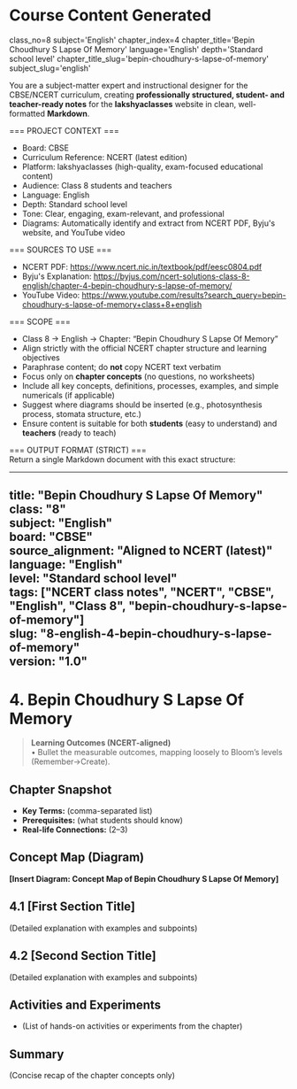 # Course Content Generated

class_no=8
subject='English'
chapter_index=4
chapter_title='Bepin Choudhury S Lapse Of Memory'
language='English'
depth='Standard school level'
chapter_title_slug='bepin-choudhury-s-lapse-of-memory'
subject_slug='english'

You are a subject-matter expert and instructional designer for the CBSE/NCERT curriculum, creating **professionally structured, student- and teacher-ready notes** for the **lakshyaclasses** website in clean, well-formatted **Markdown**.

=== PROJECT CONTEXT ===  
- Board: CBSE  
- Curriculum Reference: NCERT (latest edition)  
- Platform: lakshyaclasses (high-quality, exam-focused educational content)  
- Audience: Class 8 students and teachers  
- Language: English  
- Depth: Standard school level  
- Tone: Clear, engaging, exam-relevant, and professional  
- Diagrams: Automatically identify and extract from NCERT PDF, Byju's website, and YouTube video

=== SOURCES TO USE ===  
- NCERT PDF: https://www.ncert.nic.in/textbook/pdf/eesc0804.pdf  
- Byju's Explanation: https://byjus.com/ncert-solutions-class-8-english/chapter-4-bepin-choudhury-s-lapse-of-memory/  
- YouTube Video: https://www.youtube.com/results?search_query=bepin-choudhury-s-lapse-of-memory+class+8+english

=== SCOPE ===  
- Class 8 → English → Chapter: “Bepin Choudhury S Lapse Of Memory”  
- Align strictly with the official NCERT chapter structure and learning objectives  
- Paraphrase content; do **not** copy NCERT text verbatim  
- Focus only on **chapter concepts** (no questions, no worksheets)  
- Include all key concepts, definitions, processes, examples, and simple numericals (if applicable)  
- Suggest where diagrams should be inserted (e.g., photosynthesis process, stomata structure, etc.)  
- Ensure content is suitable for both **students** (easy to understand) and **teachers** (ready to teach)

=== OUTPUT FORMAT (STRICT) ===  
Return a single Markdown document with this exact structure:

---
title: "Bepin Choudhury S Lapse Of Memory"  
class: "8"  
subject: "English"  
board: "CBSE"  
source_alignment: "Aligned to NCERT (latest)"  
language: "English"  
level: "Standard school level"  
tags: ["NCERT class notes", "NCERT", "CBSE", "English", "Class 8", "bepin-choudhury-s-lapse-of-memory"]  
slug: "8-english-4-bepin-choudhury-s-lapse-of-memory"  
version: "1.0"  
---

# 4. Bepin Choudhury S Lapse Of Memory

> **Learning Outcomes (NCERT-aligned)**  
> • Bullet the measurable outcomes, mapping loosely to Bloom’s levels (Remember→Create).

## Chapter Snapshot  
- **Key Terms:** (comma-separated list)  
- **Prerequisites:** (what students should know)  
- **Real-life Connections:** (2–3)

## Concept Map (Diagram)  
<!-- Diagram will be extracted from sources. Placeholder below. -->  
**[Insert Diagram: Concept Map of Bepin Choudhury S Lapse Of Memory]**

## 4.1 [First Section Title]  
(Detailed explanation with examples and subpoints)

## 4.2 [Second Section Title]  
(Detailed explanation with examples and subpoints)

## Activities and Experiments  
- (List of hands-on activities or experiments from the chapter)

## Summary  
(Concise recap of the chapter concepts only)


<!-- End of Course Content -->